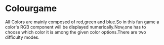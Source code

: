 # Colourgame
All Colors are mainly composed of red,green and blue.So in this fun game a color's RGB component will be displayed numerically.Now,one has to choose which color it is among the given color options.There are two difficulty modes.
